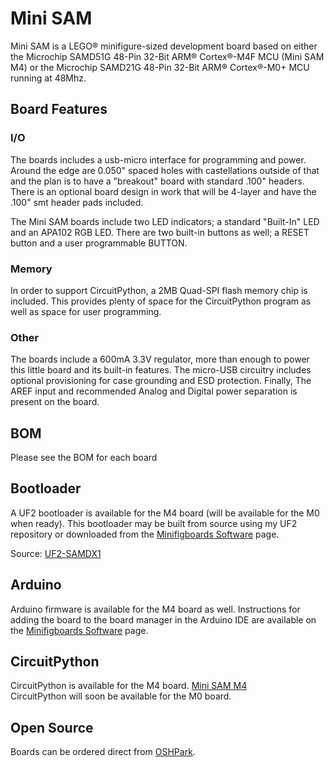 # Mini SAM
Mini SAM is a LEGO® minifigure-sized development board based on either the Microchip SAMD51G 48-Pin 32-Bit ARM® Cortex®-M4F MCU (Mini SAM M4) or the Microchip SAMD21G 48-Pin 32-Bit ARM® Cortex®-M0+ MCU running at 48Mhz.

## Board Features


### I/O
The boards includes a usb-micro interface for programming and power.   Around the edge are 0.050" spaced holes with castellations outside of that and the plan is to have a "breakout" board with standard .100" headers.  There is an optional board design in work that will be 4-layer and have the .100" smt header pads included.

The Mini SAM boards include two LED indicators; a standard "Built-In" LED and an APA102 RGB LED.  There are two built-in buttons as well; a RESET button and a user programmable BUTTON.

### Memory
In order to support CircuitPython, a 2MB Quad-SPI flash memory chip is included.  This provides plenty of space for the CircuitPython program as well as space for user programming.

### Other
The boards include a 600mA 3.3V regulator, more than enough to power this little board and its built-in features.  The micro-USB circuitry includes optional provisioning for case grounding and ESD protection.  Finally, The AREF input and recommended Analog and Digital power separation is present on the board.

## BOM
Please see the BOM for each board

## Bootloader
A UF2 bootloader is available for the M4 board (will be available for the M0 when ready).  This bootloader may be built from source using my UF2 repository or downloaded from the [Minifigboards Software](https://www.minifigboards.com/mini-sam-m4/software/) page.

Source: [UF2-SAMDX1](https://github.com/bwshockley/uf2-samdx1) 

## Arduino
Arduino firmware is available for the M4 board as well. Instructions for adding the board to the board manager in the Arduino IDE are available on the [Minifigboards Software](https://www.minifigboards.com/mini-sam-m4/software/) page.

## CircuitPython
CircuitPython is available for the M4 board. [Mini SAM M4](https://circuitpython.org/board/mini_sam_m4/)  
CircuitPython will soon be available for the M0 board.


## Open Source
Boards can be ordered direct from [OSHPark](https://oshpark.com/profiles/bwshockley).
